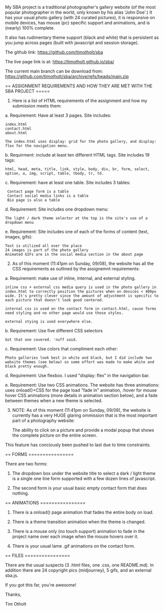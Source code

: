 My SBA project is a traditional photographer's gallery website (of the most popular photographer in the world, only known by his alias 'John Doe'.) It has your usual photo gallery (with 24 curated pictures), it is responsive on mobile devices, has mouse (pc) specific support and animations, and is (nearly) 100% complete.

It also has rudimentary theme support (black and white) that is persistent as you jump across pages (built with javascript and session storage).

The github link: https://github.com/timotholt/sba

The live page link is at: https://timotholt.github.io/sba/

The current main branch can be download from: https://github.com/timotholt/sba/archive/refs/heads/main.zip

== ASSIGNMENT REQUIREMENTS AND HOW THEY ARE MET WITH THE SBA PROJECT =====

1. Here is a list of HTML requirements of the assignment and how my submission meets them:

a. Requirement: Have at least 3 pages. Site includes:

    index.html
    contact.html
    about.html

    The index.html uses display: grid for the photo gallery, and display: flex for the navigation menu.

b. Requirment: include at least ten different HTML tags.  Site includes 19 tags:

    html, head, meta, title, link, style, body, div, br, form, select, option, a, img, script, table, tbody, tr, td.

c. Requirement: have at least one table. Site includes 3 tables:

     Contact page form is a table
     Contact social media links is a table
     Bio page is also a table

d. Requirement: Site includes one dropdown menu:

    The light / dark theme selector at the top is the site's use of a dropdown menu

e. Requirement: Site includes one of each of the forms of content (text, images, gifs):

    Text is utilized all over the place
    24 images is part of the photo gallery
    Animated GIFs are in the social media section in the about page

2. As of this moment (11:41pm on Sunday, 09/08), the website has all the CSS requirements as outlined by the assignemnt requirements:

a. Requirement: make use of inline, internal, and external styling.

    inline css + external css media query is used in the photo gallery in index.html to correctly position the pictures when on devices < 480px wide. It's pretty clever since the amount of adjustment is specific to each picture that doesn't look good centered.

    internal css is used on the contact form in contact.html, cause forms need styling and no other page would use those styles.

    external stying is used everywhere else.

b. Requirement: Use five different CSS selectors

    Got that one covered. 'nuff said.

c. Requirement: Use colors that compliment each other:

    Photo galleries look best in white and black, but I did include two website themes (see below) so some effort was made to make white and black pretty enough.

d. Requirement: Use flexbox. I used "display: flex" in the navigation bar.

e. Requirement: Use two CSS animations. The website has three animations: uses onload()+CSS for the page load "fade in" animation, :hover for mouse hover CSS animations (more details in animation section below), and a fade between themes when a new theme is selected.

3. NOTE: As of this moment (11:41pm on Sunday, 09/08), the website is currently has a very HUGE glaring ommission that is the most important part of a photography website:

    The ability to click on a picture and provide a modal popup that shows the complete picture on the entire screen.

This feature has conciously been pushed to last due to time constraints.

== FORMS ================

There are two forms:

1. The dropdown box under the website title to select a dark / light theme is a single one line form supported with a few dozen lines of javascript.

2. The second form is your usual basic empty contact form that does nothing.

== ANIMATIONS ================

1. There is a onload() page animation that fades the entire body on load.

2. There is a theme transition animation when the theme is changed.

3. There is a mouse only (no touch support) animation to fade in the project name over each image when the mouse hovers over it.

4. There is your usual lame .gif animations on the contact form.

== FILES ================

There are the usual suspects (3 .html files, one .css, one README.md). In addition there are 24 copyright pics (midjourney), 5 gifs, and an external sba.js.

If you got this far, you're awesome!

Thanks,

Tim Otholt
